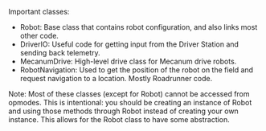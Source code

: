 Important classes:
- Robot: Base class that contains robot configuration, and also links most other code.
- DriverIO: Useful code for getting input from the Driver Station and sending back telemetry.
- MecanumDrive: High-level drive class for Mecanum drive robots.
- RobotNavigation: Used to get the position of the robot on the field and request navigation to a
  location. Mostly Roadrunner code.

Note: Most of these classes (except for Robot) cannot be accessed from opmodes. This is intentional:
you should be creating an instance of Robot and using those methods through Robot instead of creating
your own instance. This allows for the Robot class to have some abstraction.
